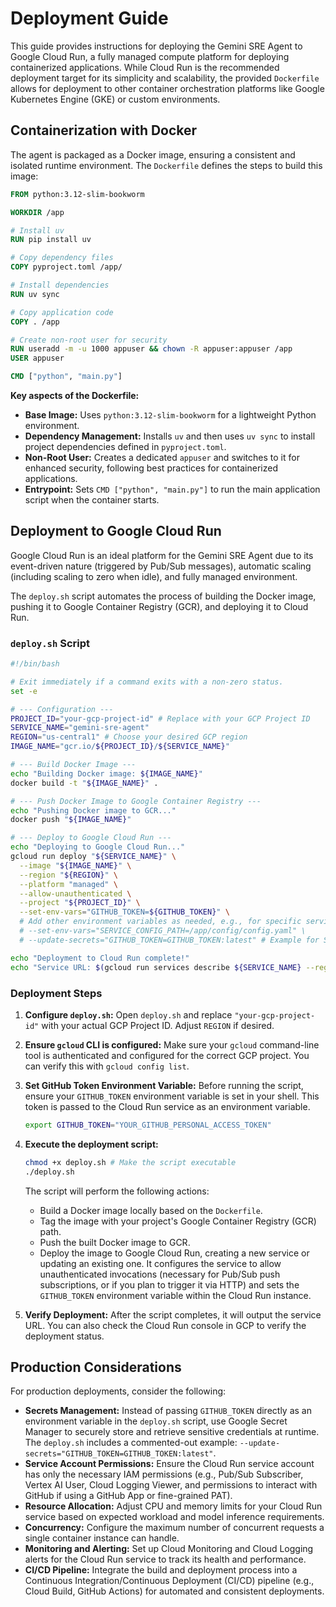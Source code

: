 # Deployment Guide

This guide provides instructions for deploying the Gemini SRE Agent to Google Cloud Run, a fully managed compute platform for deploying containerized applications. While Cloud Run is the recommended deployment target for its simplicity and scalability, the provided `Dockerfile` allows for deployment to other container orchestration platforms like Google Kubernetes Engine (GKE) or custom environments.

## Containerization with Docker

The agent is packaged as a Docker image, ensuring a consistent and isolated runtime environment. The `Dockerfile` defines the steps to build this image:

```dockerfile
FROM python:3.12-slim-bookworm

WORKDIR /app

# Install uv
RUN pip install uv

# Copy dependency files
COPY pyproject.toml /app/

# Install dependencies
RUN uv sync

# Copy application code
COPY . /app

# Create non-root user for security
RUN useradd -m -u 1000 appuser && chown -R appuser:appuser /app
USER appuser

CMD ["python", "main.py"]
```

**Key aspects of the Dockerfile:**
*   **Base Image:** Uses `python:3.12-slim-bookworm` for a lightweight Python environment.
*   **Dependency Management:** Installs `uv` and then uses `uv sync` to install project dependencies defined in `pyproject.toml`.
*   **Non-Root User:** Creates a dedicated `appuser` and switches to it for enhanced security, following best practices for containerized applications.
*   **Entrypoint:** Sets `CMD ["python", "main.py"]` to run the main application script when the container starts.

## Deployment to Google Cloud Run

Google Cloud Run is an ideal platform for the Gemini SRE Agent due to its event-driven nature (triggered by Pub/Sub messages), automatic scaling (including scaling to zero when idle), and fully managed environment.

The `deploy.sh` script automates the process of building the Docker image, pushing it to Google Container Registry (GCR), and deploying it to Cloud Run.

### `deploy.sh` Script

```bash
#!/bin/bash

# Exit immediately if a command exits with a non-zero status.
set -e

# --- Configuration ---
PROJECT_ID="your-gcp-project-id" # Replace with your GCP Project ID
SERVICE_NAME="gemini-sre-agent"
REGION="us-central1" # Choose your desired GCP region
IMAGE_NAME="gcr.io/${PROJECT_ID}/${SERVICE_NAME}"

# --- Build Docker Image ---
echo "Building Docker image: ${IMAGE_NAME}"
docker build -t "${IMAGE_NAME}" .

# --- Push Docker Image to Google Container Registry ---
echo "Pushing Docker image to GCR..."
docker push "${IMAGE_NAME}"

# --- Deploy to Google Cloud Run ---
echo "Deploying to Google Cloud Run..."
gcloud run deploy "${SERVICE_NAME}" \
  --image "${IMAGE_NAME}" \
  --region "${REGION}" \
  --platform "managed" \
  --allow-unauthenticated \
  --project "${PROJECT_ID}" \
  --set-env-vars="GITHUB_TOKEN=${GITHUB_TOKEN}" \
  # Add other environment variables as needed, e.g., for specific service configs
  # --set-env-vars="SERVICE_CONFIG_PATH=/app/config/config.yaml" \
  # --update-secrets="GITHUB_TOKEN=GITHUB_TOKEN:latest" # Example for Secret Manager

echo "Deployment to Cloud Run complete!"
echo "Service URL: $(gcloud run services describe ${SERVICE_NAME} --region ${REGION} --project ${PROJECT_ID} --format='value(status.url)')"
```

### Deployment Steps

1.  **Configure `deploy.sh`:**
    Open `deploy.sh` and replace `"your-gcp-project-id"` with your actual GCP Project ID. Adjust `REGION` if desired.

2.  **Ensure `gcloud` CLI is configured:**
    Make sure your `gcloud` command-line tool is authenticated and configured for the correct GCP project. You can verify this with `gcloud config list`.

3.  **Set GitHub Token Environment Variable:**
    Before running the script, ensure your `GITHUB_TOKEN` environment variable is set in your shell. This token is passed to the Cloud Run service as an environment variable.
    ```bash
    export GITHUB_TOKEN="YOUR_GITHUB_PERSONAL_ACCESS_TOKEN"
    ```

4.  **Execute the deployment script:**
    ```bash
    chmod +x deploy.sh # Make the script executable
    ./deploy.sh
    ```

    The script will perform the following actions:
    *   Build a Docker image locally based on the `Dockerfile`.
    *   Tag the image with your project's Google Container Registry (GCR) path.
    *   Push the built Docker image to GCR.
    *   Deploy the image to Google Cloud Run, creating a new service or updating an existing one. It configures the service to allow unauthenticated invocations (necessary for Pub/Sub push subscriptions, or if you plan to trigger it via HTTP) and sets the `GITHUB_TOKEN` environment variable within the Cloud Run instance.

5.  **Verify Deployment:**
    After the script completes, it will output the service URL. You can also check the Cloud Run console in GCP to verify the deployment status.

## Production Considerations

For production deployments, consider the following:

*   **Secrets Management:** Instead of passing `GITHUB_TOKEN` directly as an environment variable in the `deploy.sh` script, use Google Secret Manager to securely store and retrieve sensitive credentials at runtime. The `deploy.sh` includes a commented-out example: `--update-secrets="GITHUB_TOKEN=GITHUB_TOKEN:latest"`.
*   **Service Account Permissions:** Ensure the Cloud Run service account has only the necessary IAM permissions (e.g., Pub/Sub Subscriber, Vertex AI User, Cloud Logging Viewer, and permissions to interact with GitHub if using a GitHub App or fine-grained PAT).
*   **Resource Allocation:** Adjust CPU and memory limits for your Cloud Run service based on expected workload and model inference requirements.
*   **Concurrency:** Configure the maximum number of concurrent requests a single container instance can handle.
*   **Monitoring and Alerting:** Set up Cloud Monitoring and Cloud Logging alerts for the Cloud Run service to track its health and performance.
*   **CI/CD Pipeline:** Integrate the build and deployment process into a Continuous Integration/Continuous Deployment (CI/CD) pipeline (e.g., Cloud Build, GitHub Actions) for automated and consistent deployments.
